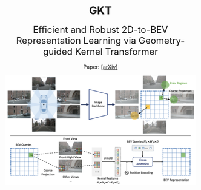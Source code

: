 <div align="center">
<h1> GKT </h1>
<span><font size="5", > Efficient and Robust 2D-to-BEV Representation Learning via Geometry-guided Kernel Transformer
 </font></span>
<br>
<br>

<div>Paper: <a href="https://arxiv.org/pdf/2206.04584.pdf">[arXiv] </a> </div> 


![Framework](./GKT-main.png)
